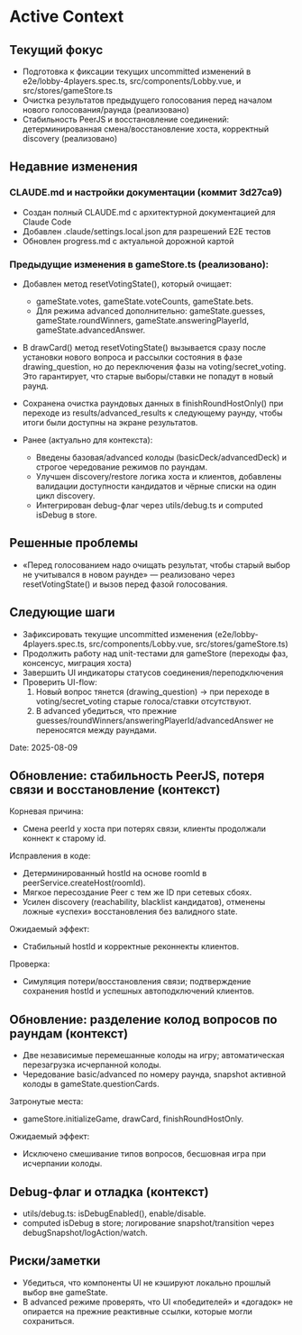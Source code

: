 # Active Context

## Текущий фокус
- Подготовка к фиксации текущих uncommitted изменений в e2e/lobby-4players.spec.ts, src/components/Lobby.vue, и src/stores/gameStore.ts
- Очистка результатов предыдущего голосования перед началом нового голосования/раунда (реализовано)
- Стабильность PeerJS и восстановление соединений: детерминированная смена/восстановление хоста, корректный discovery (реализовано)

## Недавние изменения

### CLAUDE.md и настройки документации (коммит 3d27ca9)
- Создан полный CLAUDE.md с архитектурной документацией для Claude Code
- Добавлен .claude/settings.local.json для разрешений E2E тестов
- Обновлен progress.md с актуальной дорожной картой

### Предыдущие изменения в gameStore.ts (реализовано):
- Добавлен метод resetVotingState(), который очищает:
  - gameState.votes, gameState.voteCounts, gameState.bets.
  - Для режима advanced дополнительно: gameState.guesses, gameState.roundWinners, gameState.answeringPlayerId, gameState.advancedAnswer.
- В drawCard() метод resetVotingState() вызывается сразу после установки нового вопроса и рассылки состояния в фазе drawing_question, но до переключения фазы на voting/secret_voting. Это гарантирует, что старые выборы/ставки не попадут в новый раунд.
- Сохранена очистка раундовых данных в finishRoundHostOnly() при переходе из results/advanced_results к следующему раунду, чтобы итоги были доступны на экране результатов.

- Ранее (актуально для контекста):
  - Введены базовая/advanced колоды (basicDeck/advancedDeck) и строгое чередование режимов по раундам.
  - Улучшен discovery/restore логика хоста и клиентов, добавлены валидации доступности кандидатов и чёрные списки на один цикл discovery.
  - Интегрирован debug-флаг через utils/debug.ts и computed isDebug в store.

## Решенные проблемы
- «Перед голосованием надо очищать результат, чтобы старый выбор не учитывался в новом раунде» — реализовано через resetVotingState() и вызов перед фазой голосования.

## Следующие шаги
- Зафиксировать текущие uncommitted изменения (e2e/lobby-4players.spec.ts, src/components/Lobby.vue, src/stores/gameStore.ts)
- Продолжить работу над unit-тестами для gameStore (переходы фаз, консенсус, миграция хоста)
- Завершить UI индикаторы статусов соединения/переподключения
- Проверить UI-flow:
  1) Новый вопрос тянется (drawing_question) → при переходе в voting/secret_voting старые голоса/ставки отсутствуют.
  2) В advanced убедиться, что прежние guesses/roundWinners/answeringPlayerId/advancedAnswer не переносятся между раундами.

Date: 2025-08-09

## Обновление: стабильность PeerJS, потеря связи и восстановление (контекст)
Корневая причина:
- Смена peerId у хоста при потерях связи, клиенты продолжали коннект к старому id.

Исправления в коде:
- Детерминированный hostId на основе roomId в peerService.createHost(roomId).
- Мягкое пересоздание Peer с тем же ID при сетевых сбоях.
- Усилен discovery (reachability, blacklist кандидатов), отменены ложные «успехи» восстановления без валидного state.

Ожидаемый эффект:
- Стабильный hostId и корректные реконнекты клиентов.

Проверка:
- Симуляция потери/восстановления связи; подтверждение сохранения hostId и успешных автоподключений клиентов.

## Обновление: разделение колод вопросов по раундам (контекст)
- Две независимые перемешанные колоды на игру; автоматическая перезагрузка исчерпанной колоды.
- Чередование basic/advanced по номеру раунда, snapshot активной колоды в gameState.questionCards.

Затронутые места:
- gameStore.initializeGame, drawCard, finishRoundHostOnly.

Ожидаемый эффект:
- Исключено смешивание типов вопросов, бесшовная игра при исчерпании колоды.

## Debug-флаг и отладка (контекст)
- utils/debug.ts: isDebugEnabled(), enable/disable.
- computed isDebug в store; логирование snapshot/transition через debugSnapshot/logAction/watch.

## Риски/заметки
- Убедиться, что компоненты UI не кэшируют локально прошлый выбор вне gameState.
- В advanced режиме проверять, что UI «победителей» и «догадок» не опирается на прежние реактивные ссылки, которые могли сохраниться.
